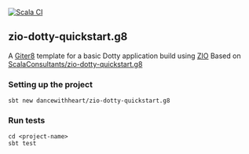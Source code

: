 [![Scala CI](https://github.com/dancewithheart/zio-scala3-quickstart.g8/actions/workflows/scala.yml/badge.svg?branch=master)](https://github.com/dancewithheart/zio-scala3-quickstart.g8/actions/workflows/scala.yml?query=branch%3Amaster)

## zio-dotty-quickstart.g8

A [Giter8][g8] template for a basic Dotty application build using [ZIO]
Based on [ScalaConsultants/zio-dotty-quickstart.g8]

### Setting up the project

```shell script
sbt new dancewithheart/zio-dotty-quickstart.g8
```

### Run tests

```shell script
cd <project-name>
sbt test
```

[g8]: http://www.foundweekends.org/giter8/
[zio]: https://zio.dev/
[ScalaConsultants/zio-dotty-quickstart.g8]: https://github.com/ScalaConsultants/zio-dotty-quickstart.g8
